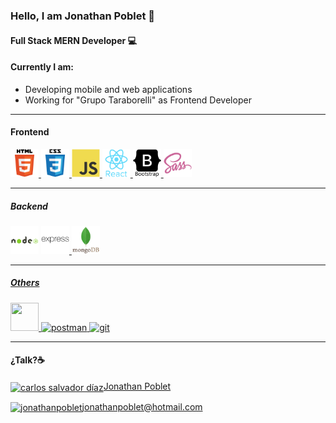 
### Hello, I am Jonathan Poblet 👋
#### Full Stack MERN Developer  💻 



#### Currently I am:


- Developing mobile and web applications
- Working for "Grupo Taraborelli" as Frontend Developer

___




#### Frontend 


<p align="left"><a href="https://developer.mozilla.org/en-US/docs/Web/JavaScript" target="_blank"> <img src="https://raw.githubusercontent.com/devicons/devicon/master/icons/html5/html5-original-wordmark.svg" alt="javascript" width="45" height="45"/> <a href="https://www.typescriptlang.org/" target="_blank"> <img src="https://raw.githubusercontent.com/devicons/devicon/master/icons/css3/css3-original-wordmark.svg" alt="typescript" width="45" height="45"/> </a><a href="https://developer.mozilla.org/en-US/docs/Web/JavaScript" target="_blank"> <img src="https://raw.githubusercontent.com/devicons/devicon/master/icons/javascript/javascript-original.svg" alt="javascript" width="45" height="45"/> <a href="https://www.typescriptlang.org/" target="_blank"> <img src="https://raw.githubusercontent.com/devicons/devicon/master/icons/react/react-original-wordmark.svg" alt="typescript" width="45" height="45"/> </a><a href="https://www.typescriptlang.org/" target="_blank"> <img src="https://raw.githubusercontent.com/devicons/devicon/master/icons/bootstrap/bootstrap-plain-wordmark.svg" alt="typescript" width="45" height="45"/> </a><a href="https://www.typescriptlang.org/" target="_blank"> <img src="https://raw.githubusercontent.com/devicons/devicon/master/icons/sass/sass-original.svg" alt="typescript" width="45" height="45"/> </a>
</p>


____


##### Backend


<p align="left>
<a href="https://angular.io" target="_blank"> <img src="https://raw.githubusercontent.com/devicons/devicon/master/icons/nodejs/nodejs-original-wordmark.svg" alt="angularjs" width="45" height="45"/> </a> <a href="https://getbootstrap.com" target="_blank"> <img src="https://raw.githubusercontent.com/devicons/devicon/master/icons/express/express-original-wordmark.svg" alt="bootstrap" width="45" height="45"/> </a> <a href="https://www.w3schools.com/css/" target="_blank"> <img src="https://raw.githubusercontent.com/devicons/devicon/master/icons/mongodb/mongodb-original-wordmark.svg" alt="css3" width="45" height="45"/>


____


 ##### Others
 <p align="left"> 
 <a href="https://firebase.google.com/" target="_blank"> <img src="https://camo.githubusercontent.com/ed93c2b000a76ceaad1503e7eb9356591b885227e82a36a005b9d3498b303ba5/68747470733a2f2f7777772e766563746f726c6f676f2e7a6f6e652f6c6f676f732f6669676d612f6669676d612d69636f6e2e737667" width="45" height="45"/> </a>
<a href="https://postman.com" target="_blank"> <img src="https://www.vectorlogo.zone/logos/getpostman/getpostman-icon.svg" alt="postman" width="45" height="45"/> </a>
<a href="https://git-scm.com/" target="_blank"> <img src="https://www.vectorlogo.zone/logos/git-scm/git-scm-icon.svg" alt="git" width="45" height="45"/>  </a>
  </p>


____






#### ¿Talk?☕️


<a href="https://www.linkedin.com/in/jonathan-poblet-0893a623a/" target="blank"><img align="center" src="https://cdn.jsdelivr.net/npm/simple-icons@3.0.1/icons/linkedin.svg" alt="carlos salvador díaz" height="30" width="40" />Jonathan Poblet</a>


<a href="jonathanpoblet@hotmail.com" target="blank"><img align="center" src="https://cdn.jsdelivr.net/npm/simple-icons@3.0.1/icons/gmail.svg" alt="jonathanpoblet" height="30" width="40" />jonathanpoblet@hotmail.com</a>
</p>

